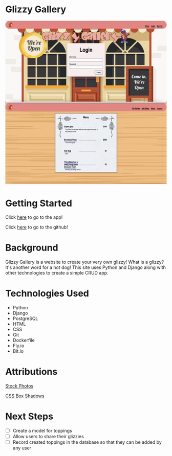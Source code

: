 
  

# Glizzy Gallery

![](main_app/static/images/glizzy-gallery1.png)
![](main_app/static/images/glizzy-gallery2.png)

# Getting Started

  

Click [here](https://glizzy-gallery.fly.dev/) to go to the app!

Click [here](https://github.com/efung7994/glizzy-gallery) to go to the github!


# Background
Glizzy Gallery is a website to create your very own glizzy! What is a glizzy? It's another word for a hot dog! This site uses Python and Django along with other technologies to create a simple CRUD app.

  

# Technologies Used

- Python
- Django
- PostgreSQL
- HTML
- CSS
- Git
- Dockerfile
- Fly.io
- Bit.io

# Attributions

[Stock Photos](https://www.freepik.com/)

[CSS Box Shadows](https://getcssscan.com/css-box-shadow-examples)

  

# Next Steps

- [ ] Create a model for toppings
- [ ] Allow users to share their glizzies
- [ ] Record created toppings in the database so that they can be added by any user